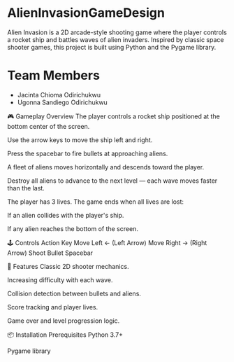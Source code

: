 # AlienInvasionGameDesign
Alien Invasion is a 2D arcade-style shooting game where the player controls a rocket ship and battles waves of alien invaders. Inspired by classic space shooter games, this project is built using Python and the Pygame library.

# Team Members
* Jacinta Chioma Odirichukwu
* Ugonna Sandiego Odirichukwu

🎮 Gameplay Overview
The player controls a rocket ship positioned at the bottom center of the screen.

Use the arrow keys to move the ship left and right.

Press the spacebar to fire bullets at approaching aliens.

A fleet of aliens moves horizontally and descends toward the player.

Destroy all aliens to advance to the next level — each wave moves faster than the last.

The player has 3 lives. The game ends when all lives are lost:

If an alien collides with the player's ship.

If any alien reaches the bottom of the screen.

🕹 Controls
Action	Key
Move Left	← (Left Arrow)
Move Right	→ (Right Arrow)
Shoot Bullet	Spacebar

🧱 Features
Classic 2D shooter mechanics.

Increasing difficulty with each wave.

Collision detection between bullets and aliens.

Score tracking and player lives.

Game over and level progression logic.

📦 Installation
Prerequisites
Python 3.7+

Pygame library
